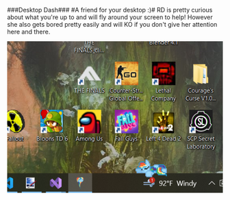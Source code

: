 ###Desktop Dash###
#A friend for your desktop :)#
RD is pretty curious about what you're up to and will fly around your screen to help! However she also gets bored pretty easily and will KO if you don't give her attention here and there.

![alt text](https://github.com/dbrun3/DesktopDash/blob/master/Screenshots/sleeping.PNG "Nap time")
